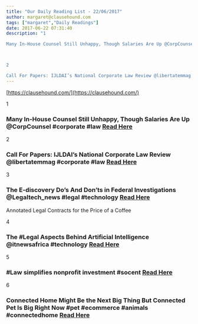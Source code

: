 ```yaml
---
title: "Our Daily Reading List - 22/06/2017"
author: margaret@clausehound.com
tags: ["margaret","Daily Readings"]
date: 2017-06-22 07:31:40
description: "1

Many In-House Counsel Still Unhappy, Though Salaries Are Up @CorpCounsel #corporate #law Read Here



2

Call For Papers: IJLDAI’s National Corporate Law Review @libertatemmag #corporate #law Read..."
---
```


[https://clausehound.com/](https://clausehound.com/)

1

### Many In-House Counsel Still Unhappy, Though Salaries Are Up @CorpCounsel #corporate #law [Read Here](https://goo.gl/qYvvZg)

2

### Call For Papers: IJLDAI’s National Corporate Law Review @libertatemmag #corporate #law [Read Here](https://goo.gl/a7pJkJ)

3

### The E-discovery Do’s And Don’ts in Federal Investigations @Legaltech_news #legal #technology  [Read Here](https://goo.gl/PN6tK9)

Annotated Legal Contracts
for the Price of a Coffee

4

### The #Legal Aspects Behind Artificial Intelligence @itnewsafrica #technology  [Read Here](https://goo.gl/EwpzUX)

5

### #Law simplifies nonprofit investment #socent [Read Here](https://goo.gl/QKX3Gp)

6

### Connected Home Might Be the Next Big Thing But Connected Pet Is Big Right Now #pet #ecommerce #animals #connectedhome [Read Here](https://www.entrepreneur.com/article/295617)